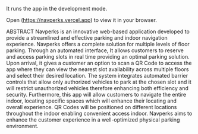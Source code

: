 It runs the app in the development mode.

Open (https://navperks.vercel.app) to view it in your browser.

ABSTRACT
Navperks is an innovative web-based application developed to provide a streamlined and effective parking and indoor navigation experience. Navperks offers a complete solution for multiple levels of floor parking. Through an automated interface, It allows customers to reserve and access parking slots in real time providing an optimal parking solution. Upon arrival, it gives a customer an option to scan a QR Code to access the app where they can view the nearest slot availability across multiple floors and select their desired location. The system integrates automated barrier controls that allow only authorized vehicles to park at the chosen slot and it will restrict unauthorized vehicles therefore enhancing both efficiency and security. Furthermore, this app will allow customers to navigate the entire indoor, locating specific spaces which will enhance their locating and overall experience. QR Codes will be positioned on different locations throughout the indoor enabling convenient access indoor. Navperks aims to enhance the customer experience in a well-optimized physical parking environment.
